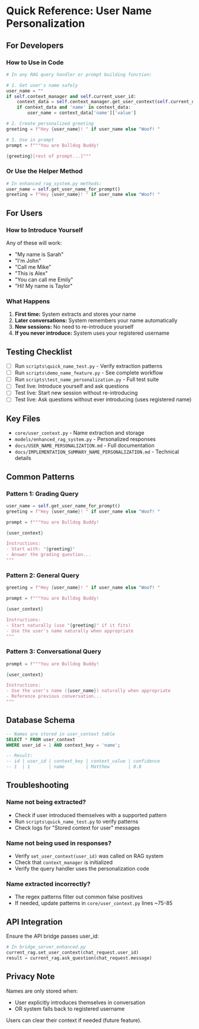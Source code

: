 # Quick Reference: User Name Personalization

## For Developers

### How to Use in Code

```python
# In any RAG query handler or prompt building function:

# 1. Get user's name safely
user_name = ""
if self.context_manager and self.current_user_id:
    context_data = self.context_manager.get_user_context(self.current_user_id)
    if context_data and 'name' in context_data:
        user_name = context_data['name']['value']

# 2. Create personalized greeting
greeting = f"Hey {user_name}! " if user_name else "Woof! "

# 3. Use in prompt
prompt = f"""You are Bulldog Buddy!

{greeting}[rest of prompt...]"""
```

### Or Use the Helper Method

```python
# In enhanced_rag_system.py methods:
user_name = self.get_user_name_for_prompt()
greeting = f"Hey {user_name}! " if user_name else "Woof! "
```

## For Users

### How to Introduce Yourself

Any of these will work:
- "My name is Sarah"
- "I'm John"
- "Call me Mike"
- "This is Alex"
- "You can call me Emily"
- "Hi! My name is Taylor"

### What Happens

1. **First time:** System extracts and stores your name
2. **Later conversations:** System remembers your name automatically
3. **New sessions:** No need to re-introduce yourself
4. **If you never introduce:** System uses your registered username

## Testing Checklist

- [ ] Run `scripts\quick_name_test.py` - Verify extraction patterns
- [ ] Run `scripts\demo_name_feature.py` - See complete workflow
- [ ] Run `scripts\test_name_personalization.py` - Full test suite
- [ ] Test live: Introduce yourself and ask questions
- [ ] Test live: Start new session without re-introducing
- [ ] Test live: Ask questions without ever introducing (uses registered name)

## Key Files

- `core/user_context.py` - Name extraction and storage
- `models/enhanced_rag_system.py` - Personalized responses
- `docs/USER_NAME_PERSONALIZATION.md` - Full documentation
- `docs/IMPLEMENTATION_SUMMARY_NAME_PERSONALIZATION.md` - Technical details

## Common Patterns

### Pattern 1: Grading Query
```python
user_name = self.get_user_name_for_prompt()
greeting = f"Hey {user_name}! " if user_name else "Woof! "

prompt = f"""You are Bulldog Buddy!

{user_context}

Instructions:
- Start with: "{greeting}"
- Answer the grading question...
"""
```

### Pattern 2: General Query
```python
greeting = f"Hey {user_name}! " if user_name else "Woof! "

prompt = f"""You are Bulldog Buddy!

{user_context}

Instructions:
- Start naturally (use "{greeting}" if it fits)
- Use the user's name naturally when appropriate
"""
```

### Pattern 3: Conversational Query
```python
prompt = f"""You are Bulldog Buddy!

{user_context}

Instructions:
- Use the user's name ({user_name}) naturally when appropriate
- Reference previous conversation...
"""
```

## Database Schema

```sql
-- Names are stored in user_context table
SELECT * FROM user_context 
WHERE user_id = 1 AND context_key = 'name';

-- Result:
-- id | user_id | context_key | context_value | confidence
-- 1  | 1       | name        | Matthew       | 0.8
```

## Troubleshooting

### Name not being extracted?
- Check if user introduced themselves with a supported pattern
- Run `scripts\quick_name_test.py` to verify patterns
- Check logs for "Stored context for user" messages

### Name not being used in responses?
- Verify `set_user_context(user_id)` was called on RAG system
- Check that `context_manager` is initialized
- Verify the query handler uses the personalization code

### Name extracted incorrectly?
- The regex patterns filter out common false positives
- If needed, update patterns in `core/user_context.py` lines ~75-85

## API Integration

Ensure the API bridge passes user_id:

```python
# In bridge_server_enhanced.py
current_rag.set_user_context(chat_request.user_id)
result = current_rag.ask_question(chat_request.message)
```

## Privacy Note

Names are only stored when:
- User explicitly introduces themselves in conversation
- OR system falls back to registered username

Users can clear their context if needed (future feature).
